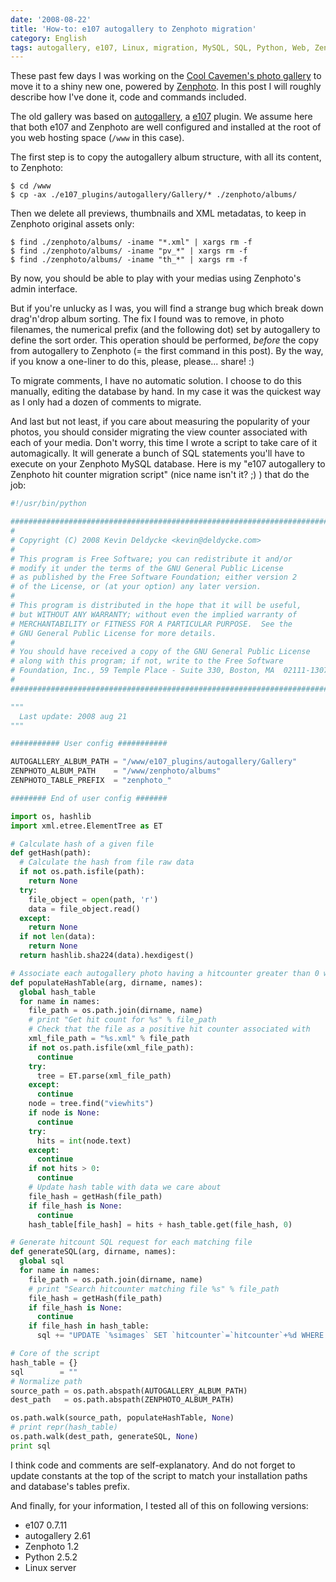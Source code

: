 ```yaml
---
date: '2008-08-22'
title: 'How-to: e107 autogallery to Zenphoto migration'
category: English
tags: autogallery, e107, Linux, migration, MySQL, SQL, Python, Web, Zenphoto, Cool Cavemen
---
```


These past few days I was working on the [Cool Cavemen's photo gallery](https://coolcavemen.com/photos) to move it to a shiny new one, powered by [Zenphoto](https://zenphoto.org). In this post I will roughly describe how I've done it, code and commands included.

The old gallery was based on [autogallery](https://sourceforge.net/projects/e107autogallery), a [e107](https://e107.org) plugin. We assume here that both e107 and Zenphoto are well configured and installed at the root of you web hosting space (`/www` in this case).

The first step is to copy the autogallery album structure, with all its content, to Zenphoto:

```shell-session
$ cd /www
$ cp -ax ./e107_plugins/autogallery/Gallery/* ./zenphoto/albums/
```

Then we delete all previews, thumbnails and XML metadatas, to keep in Zenphoto original assets only:

```shell-session
$ find ./zenphoto/albums/ -iname "*.xml" | xargs rm -f
$ find ./zenphoto/albums/ -iname "pv_*" | xargs rm -f
$ find ./zenphoto/albums/ -iname "th_*" | xargs rm -f
```

By now, you should be able to play with your medias using Zenphoto's admin interface.

But if you're unlucky as I was, you will find a strange bug which break down drag'n'drop album sorting. The fix I found was to remove, in photo filenames, the numerical prefix (and the following dot) set by autogallery to define the sort order. This operation should be performed, _before_ the copy from autogallery to Zenphoto (= the first command in this post). By the way, if you know a one-liner to do this, please, please... share! :)

To migrate comments, I have no automatic solution. I choose to do this manually, editing the database by hand. In my case it was the quickest way as I only had a dozen of comments to migrate.

And last but not least, if you care about measuring the popularity of your photos, you should consider migrating the view counter associated with each of your media. Don't worry, this time I wrote a script to take care of it automagically. It will generate a bunch of SQL statements you'll have to execute on your Zenphoto MySQL database. Here is my "e107 autogallery to Zenphoto hit counter migration script" (nice name isn't it? ;) ) that do the job:

```python
#!/usr/bin/python

##############################################################################
#
# Copyright (C) 2008 Kevin Deldycke <kevin@deldycke.com>
#
# This program is Free Software; you can redistribute it and/or
# modify it under the terms of the GNU General Public License
# as published by the Free Software Foundation; either version 2
# of the License, or (at your option) any later version.
#
# This program is distributed in the hope that it will be useful,
# but WITHOUT ANY WARRANTY; without even the implied warranty of
# MERCHANTABILITY or FITNESS FOR A PARTICULAR PURPOSE.  See the
# GNU General Public License for more details.
#
# You should have received a copy of the GNU General Public License
# along with this program; if not, write to the Free Software
# Foundation, Inc., 59 Temple Place - Suite 330, Boston, MA  02111-1307, USA.
#
##############################################################################

"""
  Last update: 2008 aug 21
"""

########### User config ###########

AUTOGALLERY_ALBUM_PATH = "/www/e107_plugins/autogallery/Gallery"
ZENPHOTO_ALBUM_PATH    = "/www/zenphoto/albums"
ZENPHOTO_TABLE_PREFIX  = "zenphoto_"

######## End of user config #######

import os, hashlib
import xml.etree.ElementTree as ET

# Calculate hash of a given file
def getHash(path):
  # Calculate the hash from file raw data
  if not os.path.isfile(path):
    return None
  try:
    file_object = open(path, 'r')
    data = file_object.read()
  except:
    return None
  if not len(data):
    return None
  return hashlib.sha224(data).hexdigest()

# Associate each autogallery photo having a hitcounter greater than 0 with its MD5 hash
def populateHashTable(arg, dirname, names):
  global hash_table
  for name in names:
    file_path = os.path.join(dirname, name)
    # print "Get hit count for %s" % file_path
    # Check that the file as a positive hit counter associated with
    xml_file_path = "%s.xml" % file_path
    if not os.path.isfile(xml_file_path):
      continue
    try:
      tree = ET.parse(xml_file_path)
    except:
      continue
    node = tree.find("viewhits")
    if node is None:
      continue
    try:
      hits = int(node.text)
    except:
      continue
    if not hits > 0:
      continue
    # Update hash table with data we care about
    file_hash = getHash(file_path)
    if file_hash is None:
      continue
    hash_table[file_hash] = hits + hash_table.get(file_hash, 0)

# Generate hitcount SQL request for each matching file
def generateSQL(arg, dirname, names):
  global sql
  for name in names:
    file_path = os.path.join(dirname, name)
    # print "Search hitcounter matching file %s" % file_path
    file_hash = getHash(file_path)
    if file_hash is None:
      continue
    if file_hash in hash_table:
      sql += "UPDATE `%simages` SET `hitcounter`=`hitcounter`+%d WHERE `filename`=%r;\n" % (ZENPHOTO_TABLE_PREFIX, hash_table[file_hash], name)

# Core of the script
hash_table = {}
sql        = ""
# Normalize path
source_path = os.path.abspath(AUTOGALLERY_ALBUM_PATH)
dest_path   = os.path.abspath(ZENPHOTO_ALBUM_PATH)

os.path.walk(source_path, populateHashTable, None)
# print repr(hash_table)
os.path.walk(dest_path, generateSQL, None)
print sql
```

I think code and comments are self-explanatory. And do not forget to update constants at the top of the script to match your installation paths and database's tables prefix.

And finally, for your information, I tested all of this on following versions:

- e107 0.7.11
- autogallery 2.61
- Zenphoto 1.2
- Python 2.5.2
- Linux server
